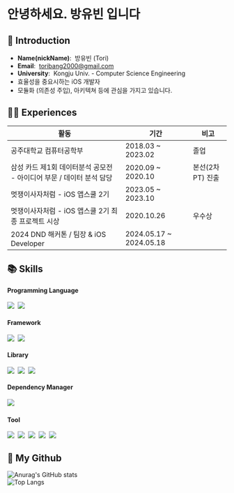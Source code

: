 # 안녕하세요. 방유빈 입니다

## 👋 Introduction
- **Name(nickName)**:&nbsp;&nbsp;방유빈 (Tori)
- **Email**:&nbsp;&nbsp;toribang2000@gmail.com
- **University**:&nbsp;&nbsp;Kongju Univ. - Computer Science Engineering
- 효율성을 중요시하는 iOS 개발자
- 모듈화 (의존성 주입), 아키텍쳐 등에 관심을 가지고 있습니다.

## 🏃🏻 Experiences
|활동|기간|비고|
|---|---|---|
|공주대학교 컴퓨터공학부|2018.03 ~ 2023.02|졸업|
|삼성 카드 제1회 데이터분석 공모전 - 아이디어 부문 / 데이터 분석 담당|2020.09 ~ 2020.10| 본선(2차 PT) 진출 |
|멋쟁이사자처럼 - iOS 앱스쿨 2기|2023.05 ~ 2023.10||
|멋쟁이사자처럼 - iOS 앱스쿨 2기 최종 프로젝트 시상|2020.10.26| 우수상 |
|2024 DND 해커톤 / 팀장 & iOS Developer|2024.05.17 ~ 2024.05.18||


## 📚 Skills
#### Programming Language <br>
<p>
  <img src="https://img.shields.io/badge/swift-F05138?style=for-the-badge&logo=swift&logoColor=white"></a>&nbsp
      <img src="https://img.shields.io/badge/Python-3766AB?style=for-the-badge&logo=Python&logoColor=white"/></a>&nbsp 
</p>

#### Framework <br>
<p>
  <img src="https://img.shields.io/badge/UIKit-2396F3?style=for-the-badge&logo=UIKit&logoColor=white"></a>&nbsp
  <img src="https://img.shields.io/badge/SwiftUI-0070FD?style=for-the-badge&logo=swift&logoColor=black"></a>&nbsp
  
</p>

#### Library <br>
<p>
    <img src="https://img.shields.io/badge/RealmSwift-39477F?style=for-the-badge&logo=realm&logoColor=white"></a>&nbsp
  <img src="https://img.shields.io/badge/RxSwift-B7178C?style=for-the-badge&logo=reactivex&logoColor=white"></a>&nbsp
  <img src="https://img.shields.io/badge/firebase-FFCA28?style=for-the-badge&logo=firebase&logoColor=white">
</p>


#### Dependency Manager <br>
<p>
<img src="https://img.shields.io/badge/Swift Package Manager-DE5C43.svg?style=for-the-badge&logo=swift&logoColor=white"></a>&nbsp
</p>

#### Tool <br>
<p>
  <img src="https://img.shields.io/badge/xcode-147EFB?style=for-the-badge&logo=xcode&logoColor=white"></a>&nbsp
  <img src="https://img.shields.io/badge/VSCode-007ACC?style=for-the-badge&logo=visualstudiocode&logoColor=white"></a>&nbsp
  <img src="https://img.shields.io/badge/git-181717?style=for-the-badge&logo=git&logoColor=white"></a>&nbsp
  <img src="https://img.shields.io/badge/github-181717?style=for-the-badge&logo=github&logoColor=white"></a>&nbsp
  <img src="https://img.shields.io/badge/notion-000000?style=for-the-badge&logo=notion&logoColor=white"></a>&nbsp
</p>

## 📍 My Github 
<div>
  
![Anurag's GitHub stats](https://github-readme-stats.vercel.app/api?username=bangtori&show_icons=true&theme=merko)
<br>
![Top Langs](https://github-readme-stats.vercel.app/api/top-langs/?username=LJH3904&layout=compact&theme=merko)
</div>


